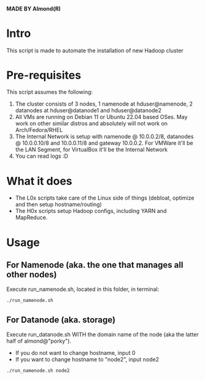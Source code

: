 #### MADE BY Almond(R) ####

# Intro
This script is made to automate the installation of new Hadoop cluster

# Pre-requisites
This script assumes the following:

1. The cluster consists of 3 nodes, 1 namenode at hduser@namenode, 2 datanodes at hduser@datanode1 and hduser@datanode2
2. All VMs are running on Debian 11 or Ubuntu 22.04 based OSes. May work on other similar distros and absolutely will not work on Arch/Fedora/RHEL
3. The Internal Network is setup with namenode @ 10.0.0.2/8, datanodes @ 10.0.0.10/8 and 10.0.0.11/8 and gateway 10.0.0.2. For VMWare it'll be the LAN Segment, for VirtualBox it'll be the Internal Network
4. You can read logs :D

# What it does
- The L0x scripts take care of the Linux side of things (debloat, optimize and then setup hostname/routing)
- The H0x scripts setup Hadoop configs, including YARN and MapReduce. 

# Usage

## For Namenode (aka. the one that manages all other nodes)

Execute run_namenode.sh, located in this folder, in terminal:
```bash
./run_namenode.sh
```

## For Datanode (aka. storage)

Execute run_datanode.sh WITH the domain name of the node (aka the latter half of almond@"porky").
- If you do not want to change hostname, input 0
- If you want to change hostname to "node2", input node2

```bash
./run_namenode.sh node2
```

